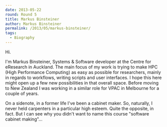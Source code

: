 ```yaml
---
date: 2013-05-22
round: Round 5
title: Markus Binsteiner
author: Markus Binsteiner
permalink: /2013/05/markus-binsteiner/
tags:
  - Biography
---
```

Hi.

I'm Markus Binsteiner, Systems & Software developer at the Centre for eResearch in Auckland. The main focus of my work is trying to make HPC (High Performance Computing) as easy as possible for researchers, mainly in regards to workflows, writing scripts and user interfaces. I hope this here might open up a few new possibilities in that overall space. Before moving to New Zealand I was working in a similar role for VPAC in Melbourne for a couple of years.

On a sidenote, in a former life I've been a cabinet maker. So, naturally, I never held carpenters in a particular high esteem. Quite the opposite, in fact. But I can see why you didn't want to name this course "software cabinet making"...
